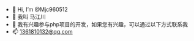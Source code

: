 - 👋 Hi, I’m @Mjc960512
- 👀 我叫 马江川
- 🌱 我有兴趣参与php项目的开发，如果您有兴趣，可以通过以下方式联系我
- 📫 1361810132@qq.com

<!---
Mjc960512/Mjc960512 is a ✨ special ✨ repository because its `README.md` (this file) appears on your GitHub profile.
You can click the Preview link to take a look at your changes.
--->
